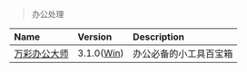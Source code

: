 > 办公处理

| Name               | Version              | Description            |
| :----------------- | :------------------- | :--------------------- |
| [万彩办公大师][OB] | 3.1.0([Win][OB-Win]) | 办公必备的小工具百宝箱 |

[OB]: http://www.wofficebox.com/ '跳转主页'
[OB-Win]: https://share.weiyun.com/MGX8G1FX '跳转下载页'
